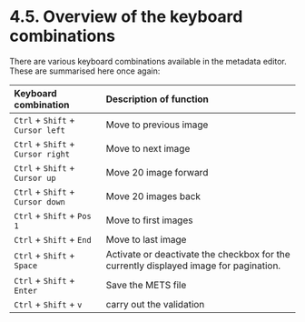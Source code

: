 # 4.5. Overview of the keyboard combinations

There are various keyboard combinations available in the metadata editor. These are summarised here once again:

| **Keyboard combination** | Description of function |
| :--- | :--- |
| `Ctrl` + `Shift` + `Cursor left` | Move to previous image |
| `Ctrl` + `Shift` + `Cursor right` | Move to next image |
| `Ctrl` + `Shift` + `Cursor up` | Move 20 image forward |
| `Ctrl` + `Shift` + `Cursor down` | Move 20 images back |
| `Ctrl` + `Shift` + `Pos 1` | Move to first images |
| `Ctrl` + `Shift` + `End` | Move to last image |
| `Ctrl` + `Shift` + `Space` | Activate or deactivate the checkbox for the currently displayed image for pagination. |
| `Ctrl` + `Shift` + `Enter` | Save the METS file |
| `Ctrl` + `Shift` + `v` | carry out the validation |

